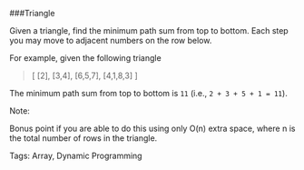 ###Triangle

Given a triangle, find the minimum path sum from top to bottom. Each step you may move to adjacent numbers on the row below.

For example, given the following triangle

>[
>     [2],
>    [3,4],
>   [6,5,7],
>  [4,1,8,3]
>]

The minimum path sum from top to bottom is `11` (i.e., `2 + 3 + 5 + 1 = 11`).

Note:

Bonus point if you are able to do this using only O(n) extra space, where n is the total number of rows in the triangle. 

Tags: Array, Dynamic Programming
